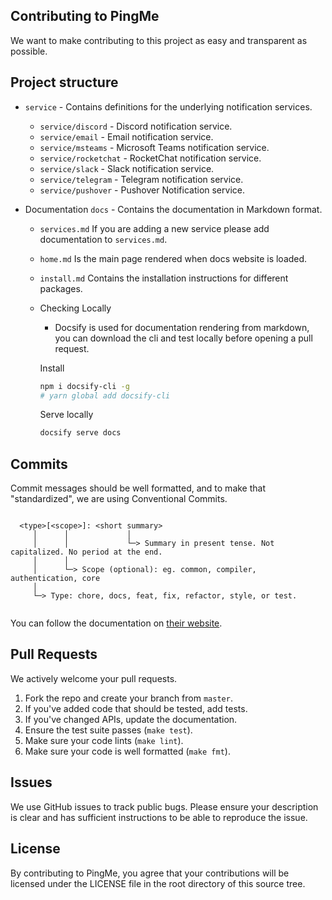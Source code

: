 ## Contributing to PingMe
We want to make contributing to this project as easy and transparent as
possible.

## Project structure

- `service` - Contains definitions for the underlying notification services.
  - `service/discord` - Discord notification service.
  - `service/email` - Email notification service.
  - `service/msteams` - Microsoft Teams notification service.
  - `service/rocketchat` - RocketChat notification service.
  - `service/slack` - Slack notification service.
  - `service/telegram` - Telegram notification service.
  - `service/pushover` - Pushover Notification service.
  
- Documentation
  `docs` - Contains the documentation in Markdown format.
  - `services.md` If you are adding a new service please add documentation to `services.md`.
  - `home.md` Is the main page rendered when docs website is loaded.
  - `install.md` Contains the installation instructions for different packages.

  - Checking Locally
    - Docsify is used for documentation rendering from markdown, you can download
    the cli and test locally before opening a pull request.

    Install
    ```bash
    npm i docsify-cli -g
    # yarn global add docsify-cli
    ```
    Serve locally
    ```bash
    docsify serve docs
    ```


## Commits

Commit messages should be well formatted, and to make that "standardized", we
are using Conventional Commits.

```shell

  <type>[<scope>]: <short summary>
     │      │             │
     │      │             └─> Summary in present tense. Not capitalized. No period at the end. 
     │      │
     │      └─> Scope (optional): eg. common, compiler, authentication, core
     │                                                                                          
     └─> Type: chore, docs, feat, fix, refactor, style, or test.
     
```

You can follow the documentation on
[their website](https://www.conventionalcommits.org).

## Pull Requests
We actively welcome your pull requests.

1. Fork the repo and create your branch from `master`.
2. If you've added code that should be tested, add tests.
3. If you've changed APIs, update the documentation.
4. Ensure the test suite passes (`make test`).
5. Make sure your code lints (`make lint`).
6. Make sure your code is well formatted (`make fmt`).

## Issues
We use GitHub issues to track public bugs. Please ensure your description is
clear and has sufficient instructions to be able to reproduce the issue.

## License
By contributing to PingMe, you agree that your contributions will be licensed
under the LICENSE file in the root directory of this source tree.
